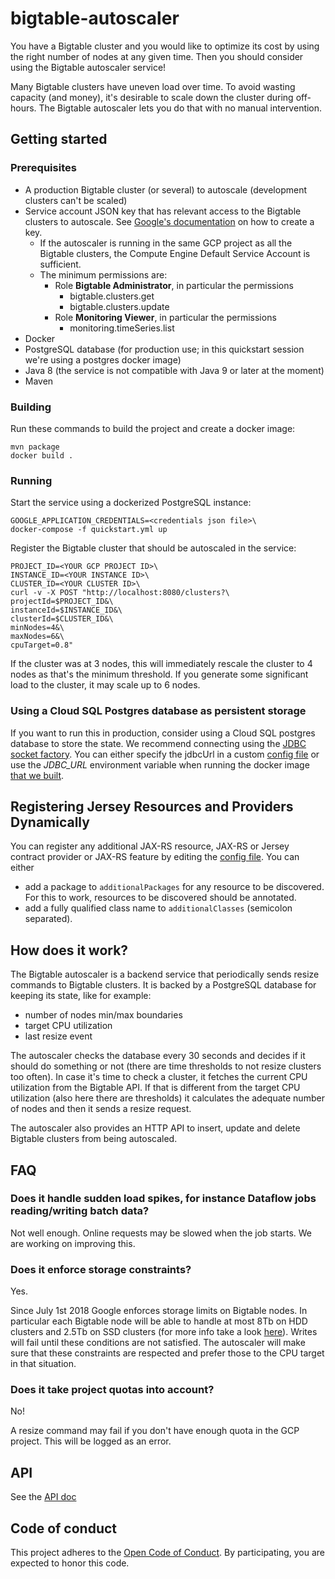 # bigtable-autoscaler

You have a Bigtable cluster and you would like to optimize its cost by using the
right number of nodes at any given time. Then you should consider using the Bigtable
autoscaler service!

Many Bigtable clusters have uneven load over time. To avoid wasting capacity (and money), it's 
desirable to scale down the cluster during off-hours. The Bigtable autoscaler lets you do that 
with no manual intervention.

## Getting started

### Prerequisites

* A production Bigtable cluster (or several) to autoscale (development clusters can't be scaled)
* Service account JSON key that has relevant access to the Bigtable clusters to autoscale. See [Google's documentation](https://cloud.google.com/iam/docs/creating-managing-service-account-keys) on how to create a key.
    * If the autoscaler is running in the same GCP project as all the Bigtable clusters, the Compute Engine Default Service Account is sufficient.
    * The minimum permissions are:
        * Role **Bigtable Administrator**, in particular the permissions
            * bigtable.clusters.get
            * bigtable.clusters.update
        * Role **Monitoring Viewer**, in particular the permissions
            * monitoring.timeSeries.list
* Docker
* PostgreSQL database (for production use; in this quickstart session we're using a postgres docker 
image)
* Java 8 (the service is not compatible with Java 9 or later at the moment)
* Maven

### Building

Run these commands to build the project and create a docker image:

    mvn package
    docker build .

### Running

Start the service using a dockerized PostgreSQL instance:

    GOOGLE_APPLICATION_CREDENTIALS=<credentials json file>\
    docker-compose -f quickstart.yml up

Register the Bigtable cluster that should be autoscaled in the service:

```console
PROJECT_ID=<YOUR GCP PROJECT ID>\
INSTANCE_ID=<YOUR INSTANCE ID>\
CLUSTER_ID=<YOUR CLUSTER ID>\
curl -v -X POST "http://localhost:8080/clusters?\
projectId=$PROJECT_ID&\
instanceId=$INSTANCE_ID&\
clusterId=$CLUSTER_ID&\
minNodes=4&\
maxNodes=6&\
cpuTarget=0.8"
```

If the cluster was at 3 nodes, this will immediately rescale the cluster to 4 nodes as that's the
minimum threshold. If you generate some significant load to the cluster, it may scale up to 6 nodes.

### Using a Cloud SQL Postgres database as persistent storage

If you want to run this in production, consider using a Cloud SQL postgres database to store the
state. We recommend connecting using the [JDBC socket factory](https://cloud.google.com/sql/docs/postgres/connect-external-app#java). You can either specify the jdbcUrl in a custom [config file](/src/main/resources/bigtable-autoscaler.conf) or use the *JDBC_URL* environment variable when running the docker image [that we built](#building).

## Registering Jersey Resources and Providers Dynamically
You can register any additional JAX-RS resource, JAX-RS or Jersey contract provider or JAX-RS feature by editing the
[config file](/src/main/resources/bigtable-autoscaler.conf).
You can either
* add a package to `additionalPackages` for any resource to be discovered. For this to work, resources to be discovered should be annotated.
* add a fully qualified class name to `additionalClasses` (semicolon separated).

## How does it work?

The Bigtable autoscaler is a backend service that periodically sends
resize commands to Bigtable clusters. It is backed by a PostgreSQL database for
keeping its state, like for example:

* number of nodes min/max boundaries
* target CPU utilization
* last resize event

The autoscaler checks the database every 30 seconds and decides if it should 
do something or not (there are time thresholds to not resize clusters too often). 
In case it's time to check a cluster, it fetches the current CPU utilization 
from the Bigtable API. If that is different from the target CPU utilization 
(also here there are thresholds) it calculates the adequate number of nodes 
and then it sends a resize request.

The autoscaler also provides an HTTP API to insert, update and delete Bigtable 
clusters from being autoscaled.

## FAQ

### Does it handle sudden load spikes, for instance Dataflow jobs reading/writing batch data?

Not well enough. Online requests may be slowed when the job starts. We are working on improving 
this.

### Does it enforce storage constraints?

Yes.

Since July 1st 2018 Google enforces storage limits on Bigtable nodes. In particular each Bigtable node will be able to handle at most 8Tb on HDD clusters and 2.5Tb on SSD clusters (for more info take a look [here](https://cloud.google.com/bigtable/quotas#storage-per-node)). Writes will fail until these conditions are not satisfied. The autoscaler will make sure that these constraints are respected and prefer those to the CPU target in that situation.

### Does it take project quotas into account?

No!

A resize command may fail if you don't have enough quota in the GCP project. This will be logged 
as an error.

## API

See the [API doc](api.md)

## Code of conduct

This project adheres to the
[Open Code of Conduct](https://github.com/spotify/code-of-conduct/blob/master/code-of-conduct.md).
By participating, you are expected to honor this code.
